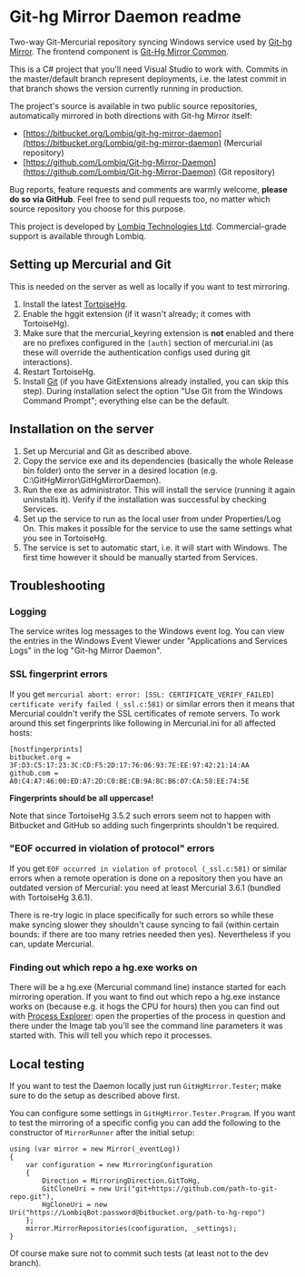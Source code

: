 # Git-hg Mirror Daemon readme



Two-way Git-Mercurial repository syncing Windows service used by [Git-hg Mirror](https://githgmirror.com). The frontend component is [Git-Hg Mirror Common](https://github.com/Lombiq/Git-Hg-Mirror-Common).

This is a C# project that you'll need Visual Studio to work with. Commits in the master/default branch represent deployments, i.e. the latest commit in that branch shows the version currently running in production.

The project's source is available in two public source repositories, automatically mirrored in both directions with Git-hg Mirror itself:

- [https://bitbucket.org/Lombiq/git-hg-mirror-daemon](https://bitbucket.org/Lombiq/git-hg-mirror-daemon) (Mercurial repository)
- [https://github.com/Lombiq/Git-hg-Mirror-Daemon](https://github.com/Lombiq/Git-hg-Mirror-Daemon) (Git repository)

Bug reports, feature requests and comments are warmly welcome, **please do so via GitHub**. Feel free to send pull requests too, no matter which source repository you choose for this purpose.

This project is developed by [Lombiq Technologies Ltd](https://lombiq.com/). Commercial-grade support is available through Lombiq.


## Setting up Mercurial and Git

This is needed on the server as well as locally if you want to test mirroring.

1. Install the latest [TortoiseHg](http://tortoisehg.bitbucket.org/).
2. Enable the hggit extension (if it wasn't already; it comes with TortoiseHg). 
3. Make sure that the mercurial_keyring extension is **not** enabled and there are no prefixes configured in the `[auth]` section of mercurial.ini (as these will override the authentication configs used during git interactions).
4. Restart TortoiseHg.
5. Install [Git](https://git-scm.com/) (if you have GitExtensions already installed, you can skip this step). During installation select the option "Use Git from the Windows Command Prompt"; everything else can be the default.


## Installation on the server

1. Set up Mercurial and Git as described above.
2. Copy the service exe and its dependencies (basically the whole Release bin folder) onto the server in a desired location (e.g. C:\GitHgMirror\GitHgMirrorDaemon).
3. Run the exe as administrator. This will install the service (running it again uninstalls it). Verify if the installation was successful by checking Services.
4. Set up the service to run as the local user from under Properties/Log On. This makes it possible for the service to use the same settings what you see in TortoiseHg.
5. The service is set to automatic start, i.e. it will start with Windows. The first time however it should be manually started from Services.


## Troubleshooting

### Logging
The service writes log messages to the Windows event log. You can view the entries in the Windows Event Viewer under "Applications and Services Logs" in the log "Git-hg Mirror Daemon".

### SSL fingerprint errors
If you get `mercurial abort: error: [SSL: CERTIFICATE_VERIFY_FAILED] certificate verify failed (_ssl.c:581)` or similar errors then it means that Mercurial couldn't verify the SSL certificates of remote servers. To work around this set fingerprints like following in Mercurial.ini for all affected hosts:

    [hostfingerprints]
    bitbucket.org = ‎3F:D3:C5:17:23:3C:CD:F5:2D:17:76:06:93:7E:EE:97:42:21:14:AA
    github.com = A0:C4:A7:46:00:ED:A7:2D:C0:BE:CB:9A:8C:B6:07:CA:58:EE:74:5E

**Fingerprints should be all uppercase!**

Note that since TortoiseHg 3.5.2 such errors seem not to happen with Bitbucket and GitHub so adding such fingerprints shouldn't be required.

### "EOF occurred in violation of protocol" errors
If you get `EOF occurred in violation of protocol (_ssl.c:581)` or similar errors when a remote operation is done on a repository then you have an outdated version of Mercurial: you need at least Mercurial 3.6.1 (bundled with TortoiseHg 3.6.1).

There is re-try logic in place specifically for such errors so while these make syncing slower they shouldn't cause syncing to fail (within certain bounds: if there are too many retries needed then yes). Nevertheless if you can, update Mercurial.

### Finding out which repo a hg.exe works on
There will be a hg.exe (Mercurial command line) instance started for each mirroring operation. If you want to find out which repo a hg.exe instance works on (because e.g. it hogs the CPU for hours) then you can find out with [Process Explorer](https://technet.microsoft.com/en-us/sysinternals/bb896653.aspx): open the properties of the process in question and there under the Image tab you'll see the command line parameters it was started with. This will tell you which repo it processes.


## Local testing

If you want to test the Daemon locally just run `GitHgMirror.Tester`; make sure to do the setup as described above first.

You can configure some settings in `GitHgMirror.Tester.Program`. If you want to test the mirroring of a specific config you can add the following to the constructor of `MirrorRunner` after the initial setup:

    using (var mirror = new Mirror(_eventLog))
    {
        var configuration = new MirroringConfiguration
        {
            Direction = MirroringDirection.GitToHg,
            GitCloneUri = new Uri("git+https://github.com/path-to-git-repo.git"),
            HgCloneUri = new Uri("https://LombiqBot:password@bitbucket.org/path-to-hg-repo")
        };
        mirror.MirrorRepositories(configuration, _settings);
    }

Of course make sure not to commit such tests (at least not to the dev branch).